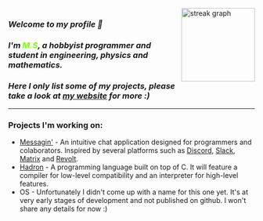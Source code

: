 <img align="right" src="https://streak-stats.demolab.com?user=ms-is-coding&locale=en&mode=daily&theme=chartreuse-dark&hide_border=false&border_radius=5&order=3" height="150" alt="streak graph"  />

### *Welcome to my profile &#x1F44B;*
### *I'm <font color="#77ff00">M.S</font>, a hobbyist programmer and student in engineering, physics and mathematics.*
### *Here I only list some of my projects, please take a look at [my website](https://ms.webd3vs.xyz) for more :)*

---

### Projects I'm working on:
- [Messagin'](https://github.com/messagin) - An intuitive chat application designed for programmers and colaborators. Inspired by several platforms such as [Discord](https://discord.com), [Slack](https://slack.com), [Matrix](https://matrix.org) and [Revolt](https://revolt.chat).
- [Hadron](https://hadronlang.com) - A programming language built on top of C. It will feature a compiler for low-level compatibility and an interpreter for high-level features.
- OS - Unfortunately I didn't come up with a name for this one yet. It's at very early stages of development and not published on github. I won't share any details for now :)

